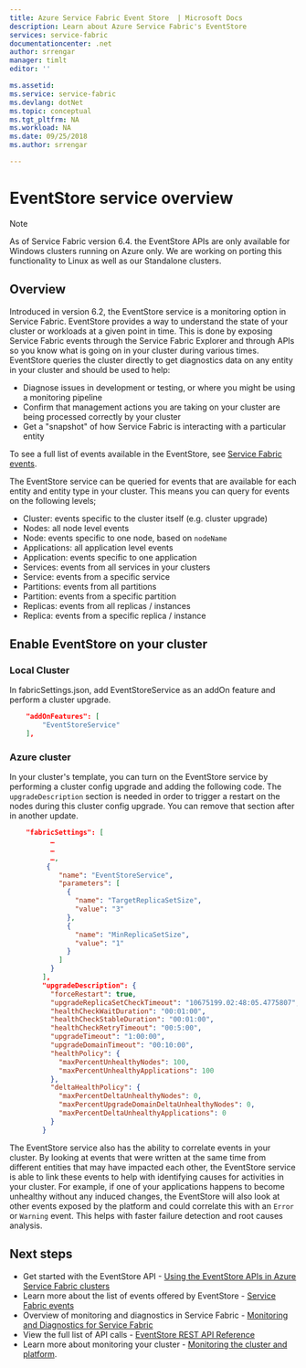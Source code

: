 ```yaml
---
title: Azure Service Fabric Event Store  | Microsoft Docs
description: Learn about Azure Service Fabric's EventStore
services: service-fabric
documentationcenter: .net
author: srrengar
manager: timlt
editor: ''

ms.assetid:
ms.service: service-fabric
ms.devlang: dotNet
ms.topic: conceptual
ms.tgt_pltfrm: NA
ms.workload: NA
ms.date: 09/25/2018
ms.author: srrengar

---
```


# EventStore service overview

>[!NOTE]
>As of Service Fabric version 6.4. the EventStore APIs are only available for Windows clusters running on Azure only. We are working on porting this functionality to Linux as well as our Standalone clusters.

## Overview

Introduced in version 6.2, the EventStore service is a monitoring option in Service Fabric. EventStore provides a way to understand the state of your cluster or workloads at a given point in time. 
This is done by exposing Service Fabric events through the Service Fabric Explorer and through APIs so you know what is going on in your cluster during various times. EventStore queries the cluster directly to get diagnostics data on any entity in your cluster and should be used to help:

* Diagnose issues in development or testing, or where you might be using a monitoring pipeline
* Confirm that management actions you are taking on your cluster are being processed correctly by your cluster
* Get a "snapshot" of how Service Fabric is interacting with a particular entity


To see a full list of events available in the EventStore, see [Service Fabric events](service-fabric-diagnostics-event-generation-operational.md).

The EventStore service can be queried for events that are available for each entity and entity type in your cluster. This means you can query for events on the following levels;
* Cluster: events specific to the cluster itself (e.g. cluster upgrade)
* Nodes: all node level events
* Node: events specific to one node, based on `nodeName`
* Applications: all application level events
* Application: events specific to one application
* Services: events from all services in your clusters
* Service: events from a specific service
* Partitions: events from all partitions
* Partition: events from a specific partition
* Replicas: events from all replicas / instances
* Replica: events from a specific replica / instance

## Enable EventStore on your cluster

### Local Cluster

In fabricSettings.json, add EventStoreService as an addOn feature and perform a cluster upgrade.

```json
    "addOnFeatures": [
        "EventStoreService"
    ],
```

### Azure cluster

In your cluster's template, you can turn on the EventStore service by performing a cluster config upgrade and adding the following code. The `upgradeDescription` section is needed in order to trigger a restart on the nodes during this cluster config upgrade. You can remove that section after in another update.

```json
    "fabricSettings": [
          …
          …
          …,
         {
            "name": "EventStoreService",
            "parameters": [
              {
                "name": "TargetReplicaSetSize",
                "value": "3"
              },
              {
                "name": "MinReplicaSetSize",
                "value": "1"
              }
            ]
          }
        ],
        "upgradeDescription": {
          "forceRestart": true,
          "upgradeReplicaSetCheckTimeout": "10675199.02:48:05.4775807",
          "healthCheckWaitDuration": "00:01:00",
          "healthCheckStableDuration": "00:01:00",
          "healthCheckRetryTimeout": "00:5:00",
          "upgradeTimeout": "1:00:00",
          "upgradeDomainTimeout": "00:10:00",
          "healthPolicy": {
            "maxPercentUnhealthyNodes": 100,
            "maxPercentUnhealthyApplications": 100
          },
          "deltaHealthPolicy": {
            "maxPercentDeltaUnhealthyNodes": 0,
            "maxPercentUpgradeDomainDeltaUnhealthyNodes": 0,
            "maxPercentDeltaUnhealthyApplications": 0
          }
        }
```

The EventStore service also has the ability to correlate events in your cluster. By looking at events that were written at the same time from different entities that may have impacted each other, the EventStore service is able to link these events to help with identifying causes for activities in your cluster. For example, if one of your applications happens to become unhealthy without any induced changes, the EventStore will also look at other events exposed by the platform and could correlate this with an `Error` or `Warning` event. This helps with faster failure detection and root causes analysis.

## Next steps
* Get started with the EventStore API - [Using the EventStore APIs in Azure Service Fabric clusters](service-fabric-diagnostics-eventstore-query.md)
* Learn more about the list of events offered by EventStore - [Service Fabric events](service-fabric-diagnostics-event-generation-operational.md)
* Overview of monitoring and diagnostics in Service Fabric - [Monitoring and Diagnostics for Service Fabric](service-fabric-diagnostics-overview.md)
* View the full list of API calls - [EventStore REST API Reference](https://docs.microsoft.com/rest/api/servicefabric/sfclient-v62-index-eventsstore)
* Learn more about monitoring your cluster - [Monitoring the cluster and platform](service-fabric-diagnostics-event-generation-infra.md).